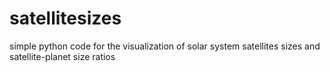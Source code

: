 satellitesizes
==============

simple python code for the visualization of solar system satellites sizes and satellite-planet size ratios
